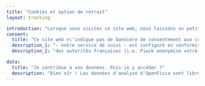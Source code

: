 ```yaml
---
title: "Cookies et option de retrait"
layout: tracking

introduction: "Lorsque vous visitez ce site web, nous laissons un petit fichier texte (un \"cookie\") sur votre ordinateur. Cela nous permet de mesurer combien de visites nous avons et quelles sont les pages les plus regardées."
consent:
  title: "Ce site web n\'indique pas de bannière de consentement aux cookies. Pourquoi ?"
  description_1: "- notre service de suivi - est configuré en conformité avec les règles de gestion de \"Cookies\" de la"
  description_2: "des autorités françaises (i.e. Piwik anonymise votre adresse IP de façon à rendre impossible le lien entre votre visite et vous-même)."

data:
  title: "Je contribue à vos données. Puis-je y accéder ?"
  description: "Bien sûr ! Les données d'analyse d'OpenFisca sont librement disponible ici :"
---
```

